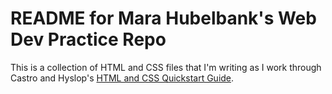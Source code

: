 # README for Mara Hubelbank's Web Dev Practice Repo

This is a collection of HTML and CSS files that I'm writing as I work through Castro and Hyslop's [HTML and CSS Quickstart Guide](http://ptgmedia.pearsoncmg.com/images/9780321928832/samplepages/0321928830.pdf). 
